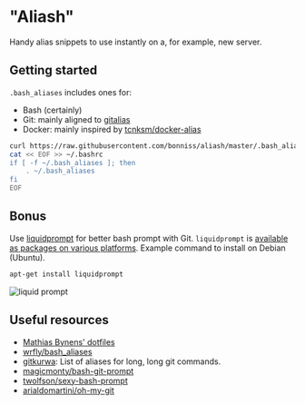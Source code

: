 # "Aliash"

Handy alias snippets to use instantly on a, for example, new server.

## Getting started

`.bash_aliases` includes ones for:

- Bash (certainly)
- Git: mainly aligned to [gitalias](https://github.com/GitAlias/gitalias)
- Docker: mainly inspired by [tcnksm/docker-alias](https://github.com/tcnksm/docker-alias)

```sh
curl https://raw.githubusercontent.com/bonniss/aliash/master/.bash_aliases -o ~/.bash_aliases
cat << EOF >> ~/.bashrc
if [ -f ~/.bash_aliases ]; then
    . ~/.bash_aliases
fi
EOF
```

## Bonus

Use [liquidprompt](https://liquidprompt.readthedocs.io/) for better bash prompt with Git. `liquidprompt` is [available as packages on various platforms](https://liquidprompt.readthedocs.io/en/stable/install/packages.html). Example command to install on Debian (Ubuntu).

```sh
apt-get install liquidprompt
```

![liquid prompt](https://camo.githubusercontent.com/48bb90ae2c052a2e61039873bb7a44c3db0e77f70cb540e7246fe819aeea7f81/68747470733a2f2f7261772e6769746875622e636f6d2f6c697175696470726f6d70742f6c697175696470726f6d70742f6d61737465722f64656d6f2e706e67)

## Useful resources

- [Mathias Bynens' dotfiles](https://github.com/mathiasbynens/dotfiles)
- [wrfly/bash_aliases](https://github.com/wrfly/bash_aliases)
- [gitkurwa](https://github.com/jakubnabrdalik/gitkurwa): List of aliases for long, long git commands.
- [magicmonty/bash-git-prompt](https://github.com/magicmonty/bash-git-prompt)
- [twolfson/sexy-bash-prompt](https://github.com/twolfson/sexy-bash-prompt)
- [arialdomartini/oh-my-git](https://github.com/arialdomartini/oh-my-git)
